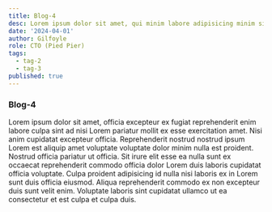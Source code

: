 ```yaml
---
title: Blog-4
desc: Lorem ipsum dolor sit amet, qui minim labore adipisicing minim sint cillum sint consectetur cupidatat.
date: '2024-04-01'
author: Gilfoyle
role: CTO (Pied Pier)
tags:
  - tag-2
  - tag-3
published: true
---
```


### Blog-4

Lorem ipsum dolor sit amet, officia excepteur ex fugiat reprehenderit enim labore culpa sint ad nisi Lorem pariatur mollit ex esse exercitation amet. Nisi anim cupidatat excepteur officia. Reprehenderit nostrud nostrud ipsum Lorem est aliquip amet voluptate voluptate dolor minim nulla est proident. Nostrud officia pariatur ut officia. Sit irure elit esse ea nulla sunt ex occaecat reprehenderit commodo officia dolor Lorem duis laboris cupidatat officia voluptate. Culpa proident adipisicing id nulla nisi laboris ex in Lorem sunt duis officia eiusmod. Aliqua reprehenderit commodo ex non excepteur duis sunt velit enim. Voluptate laboris sint cupidatat ullamco ut ea consectetur et est culpa et culpa duis.
